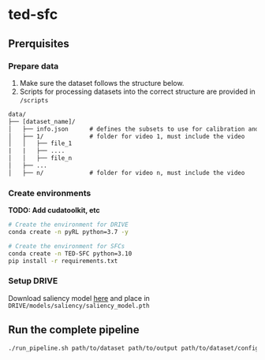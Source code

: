 # ted-sfc

## Prerquisites

### Prepare data

1. Make sure the dataset follows the structure below.
1. Scripts for processing datasets into the correct structure are provided in `/scripts`

```txt
data/
├── [dataset_name]/
│   ├── info.json      # defines the subsets to use for calibration and testing
│   ├── 1/             # folder for video 1, must include the video
│   │   ├── file_1
|   |   ├── ....
│   │   ├── file_n
│   ├── ...
│   ├── n/             # folder for video n, must include the video
```

### Create environments

**TODO: Add cudatoolkit, etc**

```bash
# Create the environment for DRIVE
conda create -n pyRL python=3.7 -y
```

```bash
# Create the environment for SFCs
conda create -n TED-SFC python=3.10
pip install -r requirements.txt
```

### Setup DRIVE

Download saliency model [here]() and place in `DRIVE/models/saliency/saliency_model.pth`

## Run the complete pipeline

```bash
./run_pipeline.sh path/to/dataset path/to/output path/to/dataset/config path/to/event/config
```

